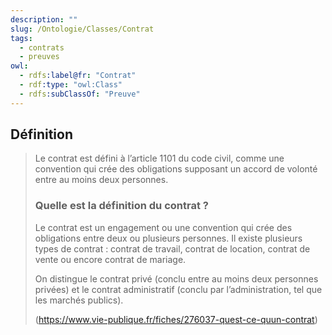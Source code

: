```yaml
---
description: ""
slug: /Ontologie/Classes/Contrat
tags:
  - contrats
  - preuves
owl:
  - rdfs:label@fr: "Contrat"
  - rdf:type: "owl:Class"
  - rdfs:subClassOf: "Preuve"
---
```


<OntologyTable frontMatter={frontMatter}/>

## Définition

> Le contrat est défini à l’article 1101 du code civil, comme une convention qui crée des obligations supposant un accord de volonté entre au moins deux personnes.
>
> ### Quelle est la définition du contrat ?
>
> Le contrat est un engagement ou une convention qui crée des obligations entre deux ou plusieurs personnes. Il existe plusieurs types de contrat : contrat de travail, contrat de location, contrat de vente ou encore contrat de mariage.
> 
> On distingue le contrat privé (conclu entre au moins deux personnes privées) et le contrat administratif (conclu par l’administration, tel que les marchés publics).
>
> (https://www.vie-publique.fr/fiches/276037-quest-ce-quun-contrat)